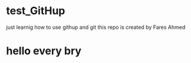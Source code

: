 # test_GitHup
just learnig how to use githup and git
this repo is created by Fares Ahmed
<h1>hello every bry</h1>
